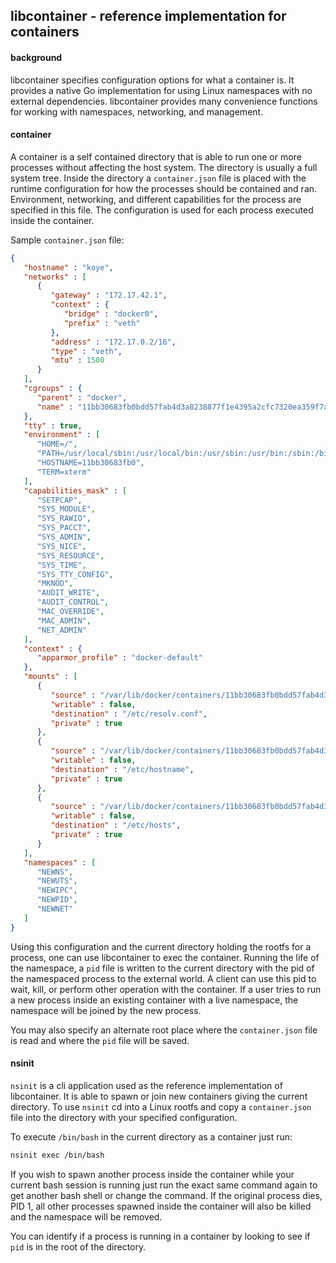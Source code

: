 ## libcontainer - reference implementation for containers

#### background

libcontainer specifies configuration options for what a container is.  It provides a native Go implementation 
for using Linux namespaces with no external dependencies.  libcontainer provides many convenience functions for working with namespaces, networking, and management.  


#### container
A container is a self contained directory that is able to run one or more processes without 
affecting the host system.  The directory is usually a full system tree.  Inside the directory
a `container.json` file is placed with the runtime configuration for how the processes 
should be contained and ran.  Environment, networking, and different capabilities for the 
process are specified in this file.  The configuration is used for each process executed inside the container.

Sample `container.json` file:
```json
{
   "hostname" : "koye",
   "networks" : [
      {
         "gateway" : "172.17.42.1",
         "context" : {
            "bridge" : "docker0",
            "prefix" : "veth"
         },
         "address" : "172.17.0.2/16",
         "type" : "veth",
         "mtu" : 1500
      }
   ],
   "cgroups" : {
      "parent" : "docker",
      "name" : "11bb30683fb0bdd57fab4d3a8238877f1e4395a2cfc7320ea359f7a02c1a5620"
   },
   "tty" : true,
   "environment" : [
      "HOME=/",
      "PATH=/usr/local/sbin:/usr/local/bin:/usr/sbin:/usr/bin:/sbin:/bin",
      "HOSTNAME=11bb30683fb0",
      "TERM=xterm"
   ],
   "capabilities_mask" : [
      "SETPCAP",
      "SYS_MODULE",
      "SYS_RAWIO",
      "SYS_PACCT",
      "SYS_ADMIN",
      "SYS_NICE",
      "SYS_RESOURCE",
      "SYS_TIME",
      "SYS_TTY_CONFIG",
      "MKNOD",
      "AUDIT_WRITE",
      "AUDIT_CONTROL",
      "MAC_OVERRIDE",
      "MAC_ADMIN",
      "NET_ADMIN"
   ],
   "context" : {
      "apparmor_profile" : "docker-default"
   },
   "mounts" : [
      {
         "source" : "/var/lib/docker/containers/11bb30683fb0bdd57fab4d3a8238877f1e4395a2cfc7320ea359f7a02c1a5620/resolv.conf",
         "writable" : false,
         "destination" : "/etc/resolv.conf",
         "private" : true
      },
      {
         "source" : "/var/lib/docker/containers/11bb30683fb0bdd57fab4d3a8238877f1e4395a2cfc7320ea359f7a02c1a5620/hostname",
         "writable" : false,
         "destination" : "/etc/hostname",
         "private" : true
      },
      {
         "source" : "/var/lib/docker/containers/11bb30683fb0bdd57fab4d3a8238877f1e4395a2cfc7320ea359f7a02c1a5620/hosts",
         "writable" : false,
         "destination" : "/etc/hosts",
         "private" : true
      }
   ],
   "namespaces" : [
      "NEWNS",
      "NEWUTS",
      "NEWIPC",
      "NEWPID",
      "NEWNET"
   ]
}
```

Using this configuration and the current directory holding the rootfs for a process, one can use libcontainer to exec the container. Running the life of the namespace, a `pid` file 
is written to the current directory with the pid of the namespaced process to the external world.  A client can use this pid to wait, kill, or perform other operation with the container.  If a user tries to run a new process inside an existing container with a live namespace, the namespace will be joined by the new process.


You may also specify an alternate root place where the `container.json` file is read and where the `pid` file will be saved.

#### nsinit

`nsinit` is a cli application used as the reference implementation of libcontainer.  It is able to 
spawn or join new containers giving the current directory.  To use `nsinit` cd into a Linux 
rootfs and copy a `container.json` file into the directory with your specified configuration.

To execute `/bin/bash` in the current directory as a container just run:
```bash
nsinit exec /bin/bash
```

If you wish to spawn another process inside the container while your current bash session is 
running just run the exact same command again to get another bash shell or change the command.  If the original process dies, PID 1, all other processes spawned inside the container will also be killed and the namespace will be removed. 

You can identify if a process is running in a container by looking to see if `pid` is in the root of the directory.   
